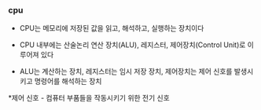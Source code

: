 
### cpu

* CPU는 메모리에 저장된 값을 읽고, 해석하고, 실행하는 장치이다

* CPU 내부에는 산술논리 연산 장치(ALU), 레지스터, 제어장치(Control Unit)로 이루어져 있다

* ALU는 계산하는 장치, 레지스터는 임시 저장 장치, 제어장치는 제어 신호를 발생시키고 명령어를 해석하는 장치

*제어 신호 - 컴퓨터 부품들을 작동시키기 위한 전기 신호
